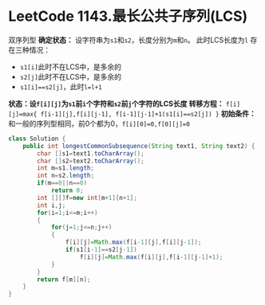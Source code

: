 # LeetCode 1143.最长公共子序列(LCS)
双序列型
**确定状态：**
设字符串为`s1`和`s2`，长度分别为`m`和`n`。
此时LCS长度为`l`
存在三种情况：
- `s1[i]`此时不在LCS中，是多余的
- `s2[j]`此时不在LCS中，是多余的
- `s1[i]==s2[j]`，此时`l=l+1`

**状态：设`f[i][j]`为`s1`前`i`个字符和`s2`前`j`个字符的LCS长度**
**转移方程：**
`f[i][j]=max{ f[i-1][j],f[i][j-1], f[i-1][j-1]+1(s1[i]==s2[j]) }`
**初始条件：**
和一般的序列型相同，前0个都为0，`f[i][0]=0,f[0][j]=0`

````java
class Solution {
    public int longestCommonSubsequence(String text1, String text2) {
        char []s1=text1.toCharArray();
        char []s2=text2.toCharArray();
        int m=s1.length;
        int n=s2.length;
        if(m==0||n==0)
            return 0;
        int [][]f=new int[m+1][n+1];
        int i,j;
        for(i=1;i<=m;i++)
        {
            for(j=1;j<=n;j++)
            {
                f[i][j]=Math.max(f[i-1][j],f[i][j-1]);
                if(s1[i-1]==s2[j-1])
                    f[i][j]=Math.max(f[i][j],f[i-1][j-1]+1);
            }
        }
        return f[m][n];
    }
}
````
